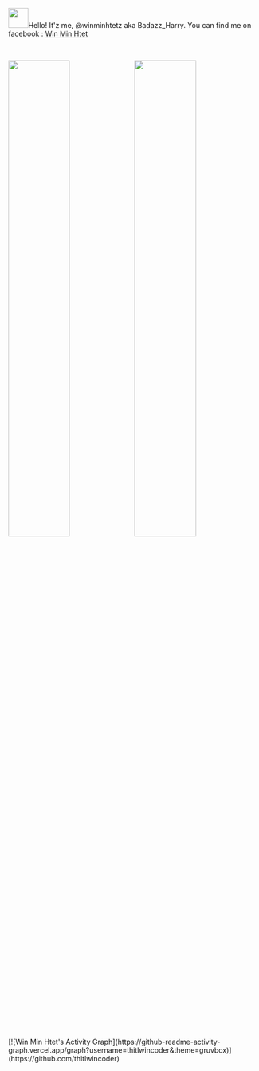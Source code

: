 <img src = "https://github.githubassets.com/assets/mona-loading-dark-7701a7b97370.gif" width="40"></img>Hello! It'z me, @winminhtetz aka Badazz_Harry.
You can find me on facebook : [Win Min Htet](https://www.facebook.com/winminhtetz)

<br/>
<p align="left">
  <img width="49.5%" src="https://github-readme-stats.vercel.app/api?username=winminhtetz&show_icons=true&theme=gruvbox&hide_border=true" />
    <img width="49.5%" src="https://github-readme-streak-stats.herokuapp.com/?user=winminhtetz&theme=gruvbox&hide_border=true" />
</p>
<br>
[![Win Min Htet's Activity Graph](https://github-readme-activity-graph.vercel.app/graph?username=thitlwincoder&theme=gruvbox)](https://github.com/thitlwincoder)
<!---
winminhtetz/winminhtetz is a ✨ special ✨ repository because its `README.md` (this file) appears on your GitHub profile.
You can click the Preview link to take a look at your changes.
--->

